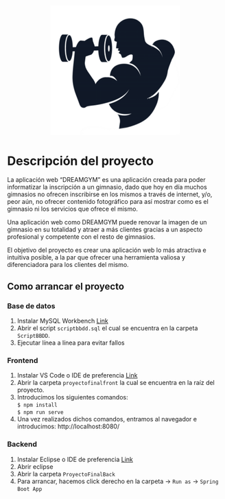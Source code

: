 <div style="text-align: center;">
    <img width="60%" src="./proyectofinalfront/public/img/kisspng-fitness-centre-logo-wall-decal-physical-fitness-cropped-jays-home-gym-png-logo-2-png-jayampapos-5c4f52c6431402.2105774115487024062748.png">
</div>

# Descripción del proyecto

La aplicación web “DREAMGYM” es una aplicación creada para poder informatizar la inscripción a un gimnasio, dado que hoy en día muchos gimnasios no ofrecen inscribirse en los mismos a través de internet, y/o, peor aún, no ofrecer contenido fotográfico para así mostrar como es el gimnasio ni los servicios que ofrece el mismo.

Una aplicación web como DREAMGYM puede renovar la imagen de un gimnasio en su totalidad y atraer a más clientes gracias a un aspecto profesional y competente con el resto de gimnasios.

El objetivo del proyecto es crear una aplicación web lo más atractiva e intuitiva posible, a la par que ofrecer una herramienta valiosa y diferenciadora para los clientes del mismo. 

## Como arrancar el proyecto

### Base de datos
1. Instalar MySQL Workbench [Link](https://dev.mysql.com/downloads/workbench/)
2. Abrir el script `scriptbbdd.sql` el cual se encuentra en la carpeta `ScriptBBDD`.
3. Ejecutar línea a línea para evitar fallos

### Frontend
1. Instalar VS Code o IDE de preferencia [Link](https://code.visualstudio.com/download)
2. Abrir la carpeta `proyectofinalfront` la cual se encuentra en la raíz del proyecto.
3. Introducimos los siguientes comandos:  
   `$ npm install`  
   `$ npm run serve`
4. Una vez realizados dichos comandos, entramos al navegador e introducimos:  http://localhost:8080/

### Backend
1. Instalar Eclipse o IDE de preferencia [Link](https://www.eclipse.org/downloads/)
2. Abrir eclipse
3. Abrir la carpeta `ProyectoFinalBack`
4. Para arrancar, hacemos click derecho en la carpeta -> `Run as` -> `Spring Boot App`
